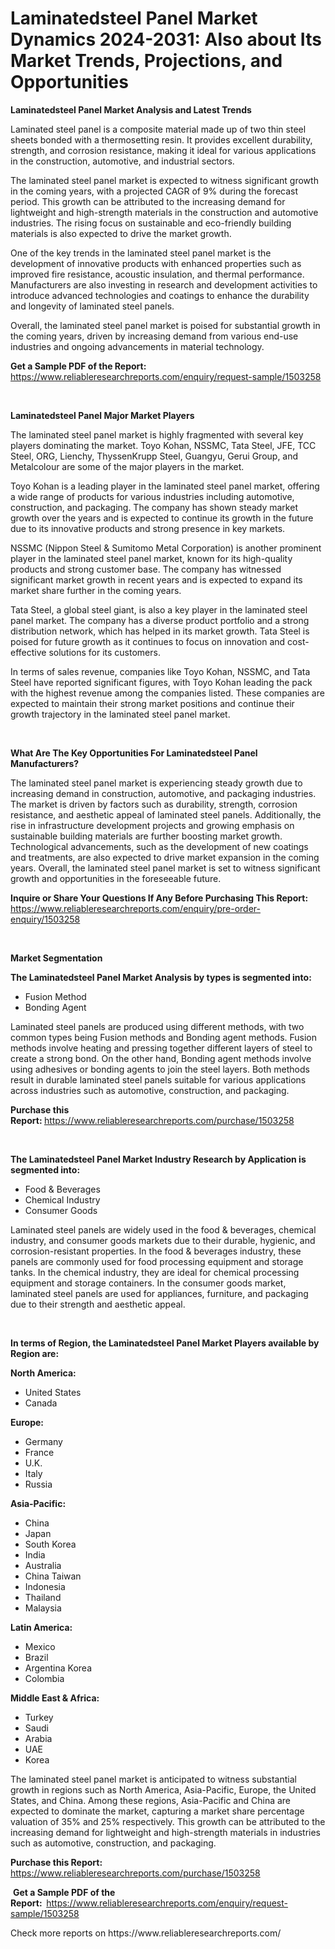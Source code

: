 <p><h1>Laminatedsteel Panel Market Dynamics 2024-2031: Also about Its Market Trends, Projections, and Opportunities</h1></p><p><strong>Laminatedsteel Panel Market Analysis and Latest Trends</strong></p>
<p><p>Laminated steel panel is a composite material made up of two thin steel sheets bonded with a thermosetting resin. It provides excellent durability, strength, and corrosion resistance, making it ideal for various applications in the construction, automotive, and industrial sectors.</p><p>The laminated steel panel market is expected to witness significant growth in the coming years, with a projected CAGR of 9% during the forecast period. This growth can be attributed to the increasing demand for lightweight and high-strength materials in the construction and automotive industries. The rising focus on sustainable and eco-friendly building materials is also expected to drive the market growth.</p><p>One of the key trends in the laminated steel panel market is the development of innovative products with enhanced properties such as improved fire resistance, acoustic insulation, and thermal performance. Manufacturers are also investing in research and development activities to introduce advanced technologies and coatings to enhance the durability and longevity of laminated steel panels.</p><p>Overall, the laminated steel panel market is poised for substantial growth in the coming years, driven by increasing demand from various end-use industries and ongoing advancements in material technology.</p></p>
<p><strong>Get a Sample PDF of the Report:&nbsp;</strong> <a href="https://www.reliableresearchreports.com/enquiry/request-sample/1503258">https://www.reliableresearchreports.com/enquiry/request-sample/1503258</a></p>
<p>&nbsp;</p>
<p><strong>Laminatedsteel Panel Major Market Players</strong></p>
<p><p>The laminated steel panel market is highly fragmented with several key players dominating the market. Toyo Kohan, NSSMC, Tata Steel, JFE, TCC Steel, ORG, Lienchy, ThyssenKrupp Steel, Guangyu, Gerui Group, and Metalcolour are some of the major players in the market.</p><p>Toyo Kohan is a leading player in the laminated steel panel market, offering a wide range of products for various industries including automotive, construction, and packaging. The company has shown steady market growth over the years and is expected to continue its growth in the future due to its innovative products and strong presence in key markets.</p><p>NSSMC (Nippon Steel & Sumitomo Metal Corporation) is another prominent player in the laminated steel panel market, known for its high-quality products and strong customer base. The company has witnessed significant market growth in recent years and is expected to expand its market share further in the coming years.</p><p>Tata Steel, a global steel giant, is also a key player in the laminated steel panel market. The company has a diverse product portfolio and a strong distribution network, which has helped in its market growth. Tata Steel is poised for future growth as it continues to focus on innovation and cost-effective solutions for its customers.</p><p>In terms of sales revenue, companies like Toyo Kohan, NSSMC, and Tata Steel have reported significant figures, with Toyo Kohan leading the pack with the highest revenue among the companies listed. These companies are expected to maintain their strong market positions and continue their growth trajectory in the laminated steel panel market.</p></p>
<p>&nbsp;</p>
<p><strong>What Are The Key Opportunities For Laminatedsteel Panel Manufacturers?</strong></p>
<p><p>The laminated steel panel market is experiencing steady growth due to increasing demand in construction, automotive, and packaging industries. The market is driven by factors such as durability, strength, corrosion resistance, and aesthetic appeal of laminated steel panels. Additionally, the rise in infrastructure development projects and growing emphasis on sustainable building materials are further boosting market growth. Technological advancements, such as the development of new coatings and treatments, are also expected to drive market expansion in the coming years. Overall, the laminated steel panel market is set to witness significant growth and opportunities in the foreseeable future.</p></p>
<p><strong>Inquire or Share Your Questions If Any Before Purchasing This Report:</strong> <a href="https://www.reliableresearchreports.com/enquiry/pre-order-enquiry/1503258">https://www.reliableresearchreports.com/enquiry/pre-order-enquiry/1503258</a></p>
<p>&nbsp;</p>
<p><strong>Market Segmentation</strong></p>
<p><strong>The Laminatedsteel Panel Market Analysis by types is segmented into:</strong></p>
<p><ul><li>Fusion Method</li><li>Bonding Agent</li></ul></p>
<p><p>Laminated steel panels are produced using different methods, with two common types being Fusion methods and Bonding agent methods. Fusion methods involve heating and pressing together different layers of steel to create a strong bond. On the other hand, Bonding agent methods involve using adhesives or bonding agents to join the steel layers. Both methods result in durable laminated steel panels suitable for various applications across industries such as automotive, construction, and packaging.</p></p>
<p><strong>Purchase this Report:&nbsp;</strong><a href="https://www.reliableresearchreports.com/purchase/1503258">https://www.reliableresearchreports.com/purchase/1503258</a></p>
<p>&nbsp;</p>
<p><strong>The Laminatedsteel Panel Market Industry Research by Application is segmented into:</strong></p>
<p><ul><li>Food & Beverages</li><li>Chemical Industry</li><li>Consumer Goods</li></ul></p>
<p><p>Laminated steel panels are widely used in the food & beverages, chemical industry, and consumer goods markets due to their durable, hygienic, and corrosion-resistant properties. In the food & beverages industry, these panels are commonly used for food processing equipment and storage tanks. In the chemical industry, they are ideal for chemical processing equipment and storage containers. In the consumer goods market, laminated steel panels are used for appliances, furniture, and packaging due to their strength and aesthetic appeal.</p></p>
<p>&nbsp;</p>
<p><strong>In terms of Region, the Laminatedsteel Panel Market Players available by Region are:</strong></p>
<p>
    <p> <strong> North America: </strong>
        <ul>
            <li>United States</li>
            <li>Canada</li>
        </ul>
        </p> 
    <p> <strong> Europe: </strong>
        <ul>
            <li>Germany</li>
            <li>France</li>
            <li>U.K.</li>
            <li>Italy</li>
            <li>Russia</li>
        </ul>
        </p> 
    <p> <strong> Asia-Pacific: </strong>
        <ul>
            <li>China</li>
            <li>Japan</li>
            <li>South Korea</li>
            <li>India</li>
            <li>Australia</li>
            <li>China Taiwan</li>
            <li>Indonesia</li>
            <li>Thailand</li>
            <li>Malaysia</li>
        </ul>
        </p> 
    <p> <strong> Latin America: </strong>
        <ul>
            <li>Mexico</li>
            <li>Brazil</li>
            <li>Argentina Korea</li>
            <li>Colombia</li>
        </ul>
        </p> 
    <p> <strong> Middle East & Africa: </strong>
        <ul>
            <li>Turkey</li>
            <li>Saudi</li>
            <li>Arabia</li>
            <li>UAE</li>
            <li>Korea</li>
        </ul>
    </p>
    </p>
<p><p>The laminated steel panel market is anticipated to witness substantial growth in regions such as North America, Asia-Pacific, Europe, the United States, and China. Among these regions, Asia-Pacific and China are expected to dominate the market, capturing a market share percentage valuation of 35% and 25% respectively. This growth can be attributed to the increasing demand for lightweight and high-strength materials in industries such as automotive, construction, and packaging.</p></p>
<p><strong>Purchase this Report: </strong><a href="https://www.reliableresearchreports.com/purchase/1503258">https://www.reliableresearchreports.com/purchase/1503258</a></p>
<p>&nbsp;<strong>Get a Sample PDF of the Report:&nbsp;&nbsp;</strong><a href="https://www.reliableresearchreports.com/enquiry/request-sample/1503258">https://www.reliableresearchreports.com/enquiry/request-sample/1503258</a></p>
<p><strong></strong></p>
<p>Check more reports on https://www.reliableresearchreports.com/</p>